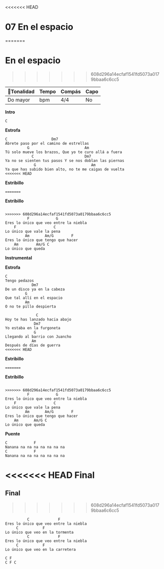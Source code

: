 <<<<<<< HEAD
# 07 En el espacio

=======
# En el espacio
>>>>>>> 608d296a14ecfaf1541fd5073a0179bbaa6c6cc5

| 🎸Tonalidad | Tempo | Compás | Capo |
| ---------- | ----- | ------ | ---- |
| Do mayor   | bpm   | 4/4    | No   |

**Intro**
```
C
```
**Estrofa**
```
C                    Dm7
Ábrete paso por el camino de estrellas
          G                         Am
Tú solo mueve los brazos, Que yo te curo allá a fuera
            C                       Dm7
Ya no se sienten tus pasos Y se nos doblan las piernas
             G                         Am
Ya que has subido bien alto, no te me caigas de vuelta
<<<<<<< HEAD
```
**Estribillo**
```
=======

```
**Estribillo**
```

>>>>>>> 608d296a14ecfaf1541fd5073a0179bbaa6c6cc5
          F            G
Eres lo único que veo entre la niebla
    F                 C
Lo único que vale la pena
         Am       Am/G        F
Eres lo único que tengo que hacer
    Am        Am/G C
Lo único que queda
```
**Instrumental**

**Estrofa**
```
C
Tengo pedazos
            Dm7
De un disco ya en la cabeza
         G
Que tal allí en el espacio
         Am
O no te pillo despierta

              C
Hoy te has lanzado hacia abajo
             Dm7
Yo estaba en la furgoneta
             G
Llegando al barrio con Juancho
            Am
Después de días de guerra
<<<<<<< HEAD
```
**Estribillo**
```
=======

```
**Estribillo**
```

>>>>>>> 608d296a14ecfaf1541fd5073a0179bbaa6c6cc5
          F            G
Eres lo único que veo entre la niebla
    F                 C
Lo único que vale la pena
         Am       Am/G        F
Eres lo único que tengo que hacer
    Am       Am/G C
Lo único que queda
```
**Puente**
```
C            F
Nanana na na na na na na na
C            F
Nanana na na na na na na na
```
<<<<<<< HEAD
**Final**
=======
## Final
>>>>>>> 608d296a14ecfaf1541fd5073a0179bbaa6c6cc5
```
          C             F
Eres lo único que veo entre la niebla
     C           F
Lo único que veo en la tormenta
          C             F
Eres lo único que veo entre la niebla
     C           F
Lo único que veo en la carretera
```

```
C F
C F C
```